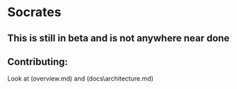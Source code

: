 # Socrates

## This is still in beta and is not anywhere near done

## Contributing:
Look at (overview.md) and (docs\architecture.md)
